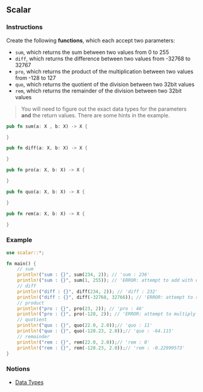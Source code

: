 ## Scalar

### Instructions

Create the following **functions**, which each accept two parameters:

- `sum`, which returns the sum between two values from 0 to 255
- `diff`, which returns the difference between two values from -32768 to 32767
- `pro`, which returns the product of the multiplication between two values from -128 to 127
- `quo`, which returns the quotient of the division between two 32bit values
- `rem`, which returns the remainder of the division between two 32bit values

> You will need to figure out the exact data types for the parameters **and** the return values.
  There are some hints in the example.


```rust
pub fn sum(a: X , b: X) -> X {

}

pub fn diff(a: X, b: X) -> X {

}

pub fn pro(a: X, b: X) -> X {

}

pub fn quo(a: X, b: X) -> X {

}

pub fn rem(a: X, b: X) -> X {

}
```

### Example

```rust
use scalar::*;

fn main() {
    // sum
    println!("sum : {}", sum(234, 2)); // 'sum : 236'
    println!("sum : {}", sum(1, 255)); // 'ERROR: attempt to add with overflow'
    // diff
    println!("diff : {}", diff(234, 2)); // 'diff : 232'
    println!("diff : {}", diff(-32768, 32766)); // 'ERROR: attempt to subtract with overflow'
    // product
    println!("pro : {}", pro(23, 2)); // 'pro : 46'
    println!("pro : {}", pro(-128, 2)); // 'ERROR: attempt to multiply with overflow'
    // quotient
    println!("quo : {}", quo(22.0, 2.0));// 'quo : 11'
    println!("quo : {}", quo(-128.23, 2.0));// 'quo : -64.115'
    // remainder
    println!("rem : {}", rem(22.0, 2.0));// 'rem : 0'
    println!("rem : {}", rem(-128.23, 2.0));// 'rem : -0.22999573'
}
```

### Notions

- [Data Types](https://doc.rust-lang.org/book/ch03-02-data-types.html)